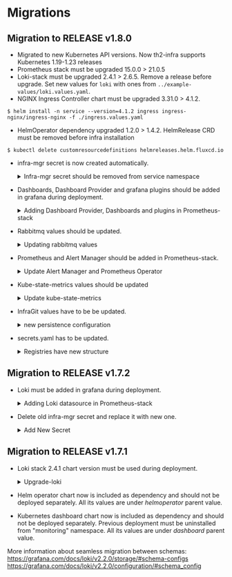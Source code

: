 # Migrations

## Migration to RELEASE v1.8.0
* Migrated to new Kubernetes API versions. Now th2-infra supports Kubernetes 1.19-1.23 releases
* Prometheus stack must be upgraded 15.0.0 > 21.0.5
* Loki-stack must be upgraded 2.4.1 > 2.6.5. Remove a release before upgrade. Set new values for `loki` with ones from `../example-values/loki.values.yaml`.
* NGINX Ingress Controller chart must be upgraded 3.31.0 > 4.1.2.
```
$ helm install -n service --version=4.1.2 ingress ingress-nginx/ingress-nginx -f ./ingress.values.yaml
```
* HelmOperator dependency upgraded 1.2.0 > 1.4.2. HelmRelease CRD must be removed before infra installation
```
$ kubectl delete customresourcedefinitions helmreleases.helm.fluxcd.io
```
* infra-mgr secret is now created automatically.
  <details>
    <summary>Infra-mgr secret should be removed from service namespace</summary>

    ### Delete secret infra-mgr
    * since infra-mgr secret is automatically created old secret should be deleted (if present)
    ```
    $ kubectl -n service delete secret infra-mgr
    ```

    ### secrets.yaml file should be updated
    * secrets.yaml should contain value from infra-mgr-rsa.key
    ```
      infraMgr:
        privateKey: <privateKey>
    ```
  </details>
* Dashboards, Dashboard Provider and grafana plugins should be added in grafana during deployment.
  <details>
    <summary>Adding Dashboard Provider, Dashboards and plugins in Prometheus-stack</summary>

    ### Adding Dashboard Provider in Prometheus-stack
    * Dashboard Provider should be added in grafana by dashboardProviders.dashboardproviders.yaml.
    ```
      grafana:
        dashboardProviders:
          dashboardproviders.yaml:
            apiVersion: 1
            providers:
              - name: 'default'
                orgId: 1
                folder: ''
                type: file
                disableDeletion: false
                editable: true
                options:
                  path: /var/lib/grafana/dashboards/default
    ```
    ### Adding Dashboard Urls in Prometheus-stack
    * Dashboards should be added in grafana from infra-repo by Url.
    ```
      grafana:
        dashboards:
          default:
            Cassandra-dashboard:
              url: http://infra-repo.service.svc.cluster.local:8080/dashboards/cassandra-dashboard_rev2.json
            Rabbitmq-dashboard:
              url: http://infra-repo.service.svc.cluster.local:8080/dashboards/rabbitmq-overview_rev11.json
            Node-monitoring:
              url: http://infra-repo.service.svc.cluster.local:8080/dashboards/nodes-monitoring-v1.0.0.json
            Namespace-health:
              url: http://infra-repo.service.svc.cluster.local:8080/dashboards/namespace_health-v1.0.0.json
            Components-logs:
              url: http://infra-repo.service.svc.cluster.local:8080/dashboards/components-logs.json
            Monitoring-1:
              url: http://infra-repo.service.svc.cluster.local:8080/dashboards/Monitoring-old.json
            Monitoring-3:
              url: http://infra-repo.service.svc.cluster.local:8080/dashboards/Monitoring-new.json
    ``` 
    ### Adding Plugin Urls in Prometheus-stack
    * Plugins should be added in grafana from infra-repo by plugins.
    ```
      grafana:
        plugins:
          - http://infra-repo.service.svc.cluster.local:8080/plugins/flant-statusmap-panel-0.4.2.zip;flant-statusmap-panel
          - http://infra-repo.service.svc.cluster.local:8080/plugins/vonage-status-panel-1.0.11.zip;vonage-status-panel
          - http://infra-repo.service.svc.cluster.local:8080/plugins/blackmirror1-statusbygroup-panel-1.1.2.zip;blackmirror1-statusbygroup-panel
          - http://infra-repo.service.svc.cluster.local:8080/plugins/grafana-polystat-panel-1.2.8.any.zip;grafana-polystat-panel
          - http://infra-repo.service.svc.cluster.local:8080/plugins/briangann-gauge-panel-0.0.9.zip;briangann-gauge-panel
          - http://infra-repo.service.svc.cluster.local:8080/plugins/yesoreyeram-boomtable-panel-1.4.1.zip;yesoreyeram-boomtable-panel
    ```
  </details>
* Rabbitmq values should be updated.
  <details>
    <summary>Updating rabbitmq values</summary>

    ### Rabbitmq should be adjusted to bitnami chart
    * Rabbitmq values should be changed in service.values.
    ```
      rabbitmq:
        persistence:
          storageClass: local-storage
        ingress:
          extraHosts:
            - name: <hostname>
    ```
    ### Authentication format should be updated
    * rabbitmqUsername and rabbitmqPassword should be replaced in secrets.yaml
    ```
      rabbitmq:
        auth:
          username: th2
          password: rab-pass
          # must be random string
          erlangCookie: cookie
    ```
    _Note: Persistence data from previous rabbitmq should be deleted before instalation_
  </details>
* Prometheus and Alert Manager should be added in Prometheus-stack.
  <details>
    <summary>Update Alert Manager and Prometheus Operator</summary>

    ### Add ingress rules to Alert Manager
    * ingress rules should be added in alertmanager.
    ```
      alertmanager:
        alertmanagerSpec:
          externalUrl: http://localhost:9093/alertmanager
        ingress:
          hosts: []
    ```
    ### Add ingress rules to Prometheus Operator
    * ingress rules should be added in prometheusOperator.
    ```
      prometheus:
        prometheusSpec:
          externalUrl: http://localhost:9090/prometheus
        ingress:
          hosts: []
    ```
  </details>
* Kube-state-metrics values should be updated
  <details>
    <summary>Update kube-state-metrics</summary>

    ### Add values to kube-state-metrics
    * metricLabelsAllowlist should be added in kube-state-metrics
    ```
      kube-state-metrics:
        metricLabelsAllowlist: ['pods=[*]']
    ```
  </details>
* InfraGit values have to be be updated.
  <details>
    <summary>new persistence configuration</summary>

    ### Changing persistence structure
    * persistence has to be updated to new format.
    ```
      infraGit:
        internal: true
        nodePort: 32600
        image:
          repository: ghcr.io/th2-net/git-ssh
          tag: v0.1.0
        persistence:
          enabled: true
          # -- "repos-volume" claim will be created and mounted if empty
          existingClaim: ""
    ```
  </details>
* secrets.yaml has to be updated.
  <details>
    <summary>Registries have new structure</summary>

    ### Changing Registries structure
    * registries have to updated to new format.
    ```
      registries:
        registry1.name.com:8080:
          username: <username>
          password: <password>
        registry2.name.com:8080:
          username: <username>
          password: <password>
    ```
  </details>

## Migration to RELEASE v1.7.2
* Loki must be added in grafana during deployment. 
  <details>
    <summary>Adding Loki datasource in Prometheus-stack</summary>

    ### Adding Loki datasource in Prometheus-stack
    * Loki datasource can be added in Prometheus-stack by grafana.additionalDataSources.
    ```
      grafana:
        additionalDataSources:
        - name: Loki
          access: proxy
          type: loki
          url: http://loki:3100
          jsonData:
            maxLines: "5000"
    ``` 
  </details>
* Delete old infra-mgr secret and replace it with new one.
  <details>
    <summary>Add New Secret</summary>

    ### Add New Secret 
    * Delete old infra-mgr secret
    ```
    $ kubectl -n service delete secret infra-mgr
    ```
    * Create infra-mgr secret from the private key:
    ```
    $ kubectl -n service create secret generic infra-mgr --from-file=id_rsa=./infra-mgr-rsa.key
    ```
  </details>

## Migration to RELEASE v1.7.1
* Loki stack 2.4.1 chart version must be used during deployment.
  <details>
    <summary>Upgrade-loki</summary>

    ### Upgrade loki
    * Loki can be upgraded without additional configuration only if new version uses the same schema version. Current config can be retrieved from cluster:
    ```
    kubectl get secret -n monitoring loki -o jsonpath="{.data.loki\.yaml}"|base64 -d; echo
    ``` 
    schema version is defined in `schema_config.schema` parameter.
    Schema of new version loki can be found in chart default values for loki

    * If schema versions are different should be used transition config for loki. Example of this config:
    ```
        schema_config:
          configs:
          - from: "2018-04-15"
            index:
              period: 168h
              prefix: index_
            object_store: filesystem
            schema: v9
            store: boltdb
          - from: "2022-01-22"
            store: boltdb-shipper
            object_store: filesystem
            schema: v11
            index:
              prefix: index_
              period: 24h
        storage_config:
        # because boltdb is used in old schema we need to define this storage
          boltdb:
            directory: /data/loki/index
    ``` 
  </details>
* Helm operator chart now is included as dependency and should not be deployed separately. All its values are under *helmoperator* parent value.
* Kubernetes dashboard chart now is included as dependency and should not be deployed separately. Previous deployment must be uninstalled from "monitoring" namespace. All its values are under *dashboard* parent value.

More information about seamless migration between schemas:
https://grafana.com/docs/loki/v2.2.0/storage/#schema-configs
https://grafana.com/docs/loki/v2.2.0/configuration/#schema_config
